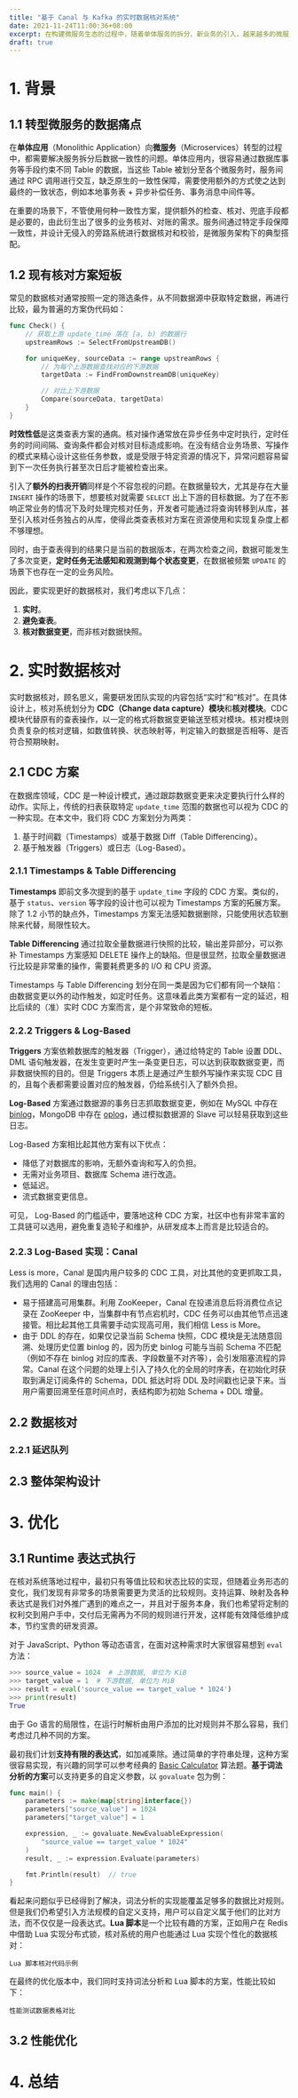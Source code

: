 ```yaml
---
title: "基于 Canal 与 Kafka 的实时数据核对系统"
date: 2021-11-24T11:00:36+08:00
excerpt: 在构建微服务生态的过程中，随着单体服务的拆分、新业务的引入，越来越多的微服务运行在 Kubernetes 上。与单体服务不同，微服务间的数据往往需要通过额外的手段来保障一致性，例如事务消息、本地事务表、一致性补偿等。本文介绍 Shopee Credit 团队如何在不侵入现有服务的情况下构建一套旁路系统，对多个服务的数据一致性进行观测，达到实时预警的目标，为数据保驾护航。
draft: true
---
```


# 1. 背景
## 1.1 转型微服务的数据痛点
在**单体应用**（Monolithic Application）向**微服务**（Microservices）转型的过程中，都需要解决服务拆分后数据一致性的问题。单体应用内，很容易通过数据库事务等手段约束不同 Table 的数据，当这些 Table 被划分至各个微服务时，服务间通过 RPC 调用进行交互，缺乏原生的一致性保障，需要使用额外的方式使之达到最终的一致状态，例如本地事务表 + 异步补偿任务、事务消息中间件等。

在重要的场景下，不管使用何种一致性方案，提供额外的检查、核对、兜底手段都是必要的，由此衍生出了很多的业务核对、对账的需求。服务间通过特定手段保障一致性，并设计无侵入的旁路系统进行数据核对和校验，是微服务架构下的典型搭配。

## 1.2 现有核对方案短板
常见的数据核对通常按照一定的筛选条件，从不同数据源中获取特定数据，再进行比较，最为普遍的方案伪代码如：

```Go
func Check() {
    // 获取上游 update_time 落在 [a, b) 的数据行
    upstreamRows := SelectFromUpstreamDB()

    for uniqueKey, sourceData := range upstreamRows {
        // 为每个上游数据查找对应的下游数据
        targetData := FindFromDownstreamDB(uniqueKey)

        // 对比上下游数据
        Compare(sourceData, targetData)
    }
}
```

**时效性低**是这类查表方案的通病。核对操作通常放在异步任务中定时执行，定时任务的时间间隔、查询条件都会对核对目标造成影响。在没有结合业务场景、写操作的模式来精心设计这些任务参数，或是受限于特定资源的情况下，异常问题容易留到下一次任务执行甚至次日后才能被检查出来。

引入了**额外的扫表开销**同样是个不容忽视的问题。在数据量较大，尤其是存在大量 `INSERT` 操作的场景下，想要核对就需要 `SELECT` 出上下游的目标数据。为了在不影响正常业务的情况下及时处理完核对任务，开发者可能通过将查询转移到从库，甚至引入核对任务独占的从库，使得此类查表核对方案在资源使用和实现复杂度上都不够理想。

同时，由于查表得到的结果只是当前的数据版本，在两次检查之间，数据可能发生了多次变更，**定时任务无法感知和观测到每个状态变更**，在数据被频繁 `UPDATE` 的场景下也存在一定的业务风险。

因此，要实现更好的数据核对，我们考虑以下几点：
1. **实时**。
2. **避免查表**。
3. **核对数据变更**，而非核对数据快照。

# 2. 实时数据核对
实时数据核对，顾名思义，需要研发团队实现的内容包括“实时”和“核对”。在具体设计上，核对系统划分为 **CDC（Change data capture）模块**和**核对模块**。CDC 模块代替原有的查表操作，以一定的格式将数据变更输送至核对模块。核对模块则负责复杂的核对逻辑，如数值转换、状态映射等，判定输入的数据是否相等、是否符合预期映射。

## 2.1 CDC 方案
在数据库领域，CDC 是一种设计模式，通过跟踪数据变更来决定要执行什么样的动作。实际上，传统的扫表获取特定 `update_time` 范围的数据也可以视为 CDC 的一种实现。在本文中，我们将 CDC 方案划分为两类：
1. 基于时间戳（Timestamps）或基于数据 Diff（Table Differencing）。
2. 基于触发器（Triggers）或日志（Log-Based）。

### 2.1.1 Timestamps & Table Differencing
**Timestamps** 即前文多次提到的基于 `update_time` 字段的 CDC 方案。类似的，基于 `status`、`version` 等字段的设计也可以视为 Timestamps 方案的拓展方案。除了 1.2 小节的缺点外，Timestamps 方案无法感知数据删除，只能使用状态软删除来代替，局限性较大。

**Table Differencing** 通过拉取全量数据进行快照的比较，输出差异部分，可以弥补 Timestamps 方案感知 DELETE 操作上的缺陷。但是很显然，拉取全量数据进行比较是非常重的操作，需要耗费更多的 I/O 和 CPU 资源。

Timestamps 与 Table Differencing 划分在同一类是因为它们都有同一个缺陷：由数据变更以外的动作触发，如定时任务。这意味着此类方案都有一定的延迟，相比后续的（准）实时 CDC 方案而言，是个非常致命的短板。

### 2.2.2 Triggers & Log-Based
**Triggers** 方案依赖数据库的触发器（Trigger），通过给特定的 Table 设置 DDL、DML 语句触发器，在发生变更时产生一条变更日志，可以达到获取数据变更，而非数据快照的目的。但是 Triggers 本质上是通过产生额外写操作来实现 CDC 目的，且每个表都需要设置对应的触发器，仍给系统引入了额外负担。

**Log-Based** 方案通过数据源的事务日志抓取数据变更，例如在 MySQL 中存在 [binlog](https://dev.mysql.com/doc/refman/8.0/en/binary-log.html)，MongoDB 中存在 [oplog](https://docs.mongodb.com/manual/core/replica-set-oplog/)，通过模拟数据源的 Slave 可以轻易获取到这些日志。

Log-Based 方案相比起其他方案有以下优点：
- 降低了对数据库的影响，无额外查询和写入的负担。
- 无需对业务项目、数据库 Schema 进行改造。
- 低延迟。
- 流式数据变更信息。

可见， Log-Based 的门槛适中，要落地这种 CDC 方案，社区中也有非常丰富的工具链可以选用，避免重复造轮子和维护，从研发成本上而言是比较适合的。

### 2.2.3 Log-Based 实现：Canal
Less is more，Canal 是国内用户较多的 CDC 工具，对比其他的变更抓取工具，我们选用的 Canal 的理由包括：
- 易于搭建高可用集群。利用 ZooKeeper，Canal 在投递消息后将消费位点记录在 ZooKeeper 中，当集群中有节点宕机时，CDC 任务可以由其他节点迅速接管。相比起其他工具需要手动实现高可用，我们相信 Less is More。
- 由于 DDL 的存在，如果仅记录当前 Schema 快照，CDC 模块是无法随意回溯、处理历史位置 binlog 的，因为历史 binlog 可能与当前 Schema 不匹配（例如不存在 binlog 对应的库表、字段数量不对齐等），会引发阻塞流程的异常。Canal 在这个问题的处理上引入了持久化的全局的时序表，在初始化时获取到满足订阅条件的 Schema，DDL 抵达时将 DDL 及时间戳也记录下来。当用户需要回溯至任意时间点时，表结构即为初始 Schema + DDL 增量。

## 2.2 数据核对
### 2.2.1 延迟队列

## 2.3 整体架构设计

# 3. 优化
## 3.1 Runtime 表达式执行
在核对系统落地过程中，最初只有等值比较和状态比较的实现，但随着业务形态的变化，我们发现有非常多的场景需要更为灵活的比较规则。支持运算、映射及各种表达式是我们对外推广遇到的难点之一，并且对于服务本身，我们也希望将定制的权利交到用户手中，交付后无需再为不同的规则进行开发，这样能有效降低维护成本，节约宝贵的研发资源。

对于 JavaScript、Python 等动态语言，在面对这种需求时大家很容易想到 `eval` 方法：
```python
>>> source_value = 1024  # 上游数据, 单位为 KiB
>>> target_value = 1  # 下游数据, 单位为 MiB
>>> result = eval('source_value == target_value * 1024')
>>> print(result)
True
```

由于 Go 语言的局限性，在运行时解析由用户添加的比对规则并不那么容易，我们考虑过几种不同的方案。

最初我们计划**支持有限的表达式**，如加减乘除。通过简单的字符串处理，这种方案很容易实现，有兴趣的同学可以参考经典的 [Basic Calculator](https://leetcode.com/problems/basic-calculator/) 算法题。**基于词法分析的方案**可以支持更多的自定义参数，以 `govaluate` 包为例：
```go
func main() {
	parameters := make(map[string]interface{})
	parameters["source_value"] = 1024
	parameters["target_value"] = 1

	expression, _ := govaluate.NewEvaluableExpression(
        "source_value == target_value * 1024"
    )
	result, _ := expression.Evaluate(parameters)

	fmt.Println(result)  // true
}
```

看起来问题似乎已经得到了解决，词法分析的实现能覆盖足够多的数据比对规则。但是我们仍希望引入方法规模的自定义支持，用户可以自定义属于他们的比对方法，而不仅仅是一段表达式。**Lua 脚本**是一个比较有趣的方案，正如用户在 Redis 中借助 Lua 实现分布式锁，核对系统的用户也能通过 Lua 实现个性化的数据核对：
```
Lua 脚本核对代码示例
```

在最终的优化版本中，我们同时支持词法分析和 Lua 脚本的方案，性能比较如下：

```
性能测试数据表格对比
```

## 3.2 性能优化

# 4. 总结
